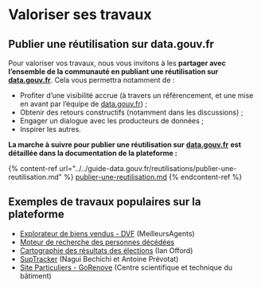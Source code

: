 # Valoriser ses travaux

## Publier une réutilisation sur data.gouv.fr

Pour valoriser vos travaux, nous vous invitons à les **partager avec l’ensemble de la communauté en publiant une réutilisation sur** [**data.gouv.fr**](http://data.gouv.fr). Cela vous permettra notamment de :

* Profiter d’une visibilité accrue (à travers un référencement, et une mise en avant par l’équipe de [data.gouv.fr](http://data.gouv.fr)) ;
* Obtenir des retours constructifs (notamment dans les discussions) ;
* Engager un dialogue avec les producteurs de données ;
* Inspirer les autres.

**La marche à suivre pour publier une réutilisation sur** [**data.gouv.fr**](http://data.gouv.fr) **est détaillée dans la documentation de la plateforme :**&#x20;

{% content-ref url="../../guide-data.gouv.fr/reutilisations/publier-une-reutilisation.md" %}
[publier-une-reutilisation.md](../../guide-data.gouv.fr/reutilisations/publier-une-reutilisation.md)
{% endcontent-ref %}

## Exemples de travaux populaires sur la plateforme

* [Explorateur de biens vendus - DVF](https://www.data.gouv.fr/fr/reuses/explorateur-de-biens-vendus-dvf/) (MeilleursAgents)
* [Moteur de recherche des personnes décédées](https://www.data.gouv.fr/fr/reuses/moteur-de-recherche-des-personnes-decedees-matchid/)
* [Cartographie des résultats des élections](https://www.data.gouv.fr/fr/reuses/cartographie-des-resultats-des-elections/) (Ian Offord)
* [SupTracker](https://www.data.gouv.fr/fr/reuses/suptracker/) (Nagui Bechichi et Antoine Prévotat)
* [Site Particuliers - GoRenove](https://www.data.gouv.fr/fr/reuses/site-particuliers-gorenove-fr-cstb/) (Centre scientifique et technique du bâtiment)
